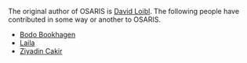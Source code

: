 The original author of OSARIS is [David Loibl](https://github.com/David-Loibl). 
The following people have contributed in some way or another to OSARIS.

- [Bodo Bookhagen](https://github.com/BodoBookhagen)
- [Laila](https://github.com/dedetmix)
- [Ziyadin Cakir](https://github.com/ziyadin)
